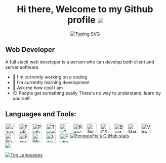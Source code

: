 <h1 align="center">Hi there, Welcome to my Github profile <img src="https://user-images.githubusercontent.com/18350557/176309783-0785949b-9127-417c-8b55-ab5a4333674e.gif"/></h1>

<p align="center">
<img src="https://readme-typing-svg.herokuapp.com?font=Fira+Code&pause=1000&color=F76F2E&center=true&vCenter=true&width=435&lines=+Welcome+to+My+Github+Profile+;Have+a+passion+for+coding;Creativity;Inspiration;For+Entertainment+Only" alt="Typing SVG" />
</p>

Web Developer
---------

A full stack web developer is a person who can develop both client and server software.

* 🔭  I'm currently working on a coding
* 🌱  I’m currently learning development
* 🤔 Ask me how cool I am
* 😏  People get something easily There's no way to understand, learn by yourself.

Languages and Tools:
---------

<p>
  <a
    href="https://developer.mozilla.org/en-US/docs/Web/JavaScript"
    target="_blank"
    rel="noreferrer"
    ><img align="left"
      src="https://raw.githubusercontent.com/danielcranney/readme-generator/main/public/icons/skills/javascript-colored.svg"
      width="30px"
      style="padding-right: 10px"
      alt="JavaScript"
  /></a>
  <a href="https://www.php.net/" target="_blank" rel="noreferrer"
    ><img align="left"
      src="https://raw.githubusercontent.com/danielcranney/readme-generator/main/public/icons/skills/php-colored.svg"
      width="30px"
      style="padding-right: 10px"
      alt="PHP"
  /></a>
  <a href="https://www.python.org/" target="_blank" rel="noreferrer"
    ><img align="left"
      src="https://raw.githubusercontent.com/danielcranney/readme-generator/main/public/icons/skills/python-colored.svg"
      width="30px"
      style="padding-right: 10px"
      alt="Python"
  /></a>
  <a href="https://www.typescriptlang.org/" target="_blank" rel="noreferrer"
    ><img align="left"
      src="https://raw.githubusercontent.com/danielcranney/readme-generator/main/public/icons/skills/typescript-colored.svg"
      width="30px"
      style="padding-right: 10px"
      alt="TypeScript"
  /></a>
  <a
    href="https://developer.mozilla.org/en-US/docs/Glossary/HTML5"
    target="_blank"
    rel="noreferrer"
    ><img align="left"
      src="https://raw.githubusercontent.com/danielcranney/readme-generator/main/public/icons/skills/html5-colored.svg"
      width="30px"
      style="padding-right: 10px"
      alt="HTML5"
  /></a>
  <a href="https://reactjs.org/" target="_blank" rel="noreferrer"
    ><img align="left"
      src="https://raw.githubusercontent.com/danielcranney/readme-generator/main/public/icons/skills/react-colored.svg"
      width="30px"
      style="padding-right: 10px"
      alt="React"
  /></a>
  <a href="https://nextjs.org/docs" target="_blank" rel="noreferrer"
    ><img align="left"
      src="https://raw.githubusercontent.com/danielcranney/readme-generator/main/public/icons/skills/nextjs-colored.svg"
      width="30px"
      style="padding-right: 10px"
      alt="NextJs"
  /></a>
  <a href="https://www.w3.org/TR/CSS/#css" target="_blank" rel="noreferrer"
    ><img align="left"
      src="https://raw.githubusercontent.com/danielcranney/readme-generator/main/public/icons/skills/css3-colored.svg"
      width="30px"
      style="padding-right: 10px"
      alt="CSS3"
  /></a>
  <a href="https://getbootstrap.com/" target="_blank" rel="noreferrer"
    ><img align="left"
      src="https://raw.githubusercontent.com/danielcranney/readme-generator/main/public/icons/skills/bootstrap-colored.svg"
      width="30px"
      style="padding-right: 10px"
      alt="Bootstrap"
  /></a>
  <a href="https://mui.com/" target="_blank" rel="noreferrer"
    ><img align="left"
      src="https://raw.githubusercontent.com/danielcranney/readme-generator/main/public/icons/skills/materialui-colored.svg"
      width="30px"
      style="padding-right: 10px"
      alt="Material UI"
  /></a>
  <a href="https://vitejs.dev/" target="_blank" rel="noreferrer"
    ><img align="left"
      src="https://raw.githubusercontent.com/danielcranney/readme-generator/main/public/icons/skills/vite-colored.svg"
      width="30px"
      style="padding-right: 10px"
      alt="Vite"
  /></a>
  <a href="https://nodejs.org/en/" target="_blank" rel="noreferrer"
    ><img align="left"
      src="https://raw.githubusercontent.com/danielcranney/readme-generator/main/public/icons/skills/nodejs-colored.svg"
      width="30px"
      style="padding-right: 10px"
      alt="NodeJS"
  /></a>
  <a href="https://expressjs.com/" target="_blank" rel="noreferrer"
    ><img align="left"
      src="https://raw.githubusercontent.com/danielcranney/readme-generator/main/public/icons/skills/express-colored.svg"
      width="30px"
      style="padding-right: 10px"
      alt="Express"
  /></a>
  <a href="https://www.mysql.com/" target="_blank" rel="noreferrer"
    ><img align="left"
      src="https://raw.githubusercontent.com/danielcranney/readme-generator/main/public/icons/skills/mysql-colored.svg"
      width="30px"
      style="padding-right: 10px"
      alt="MySQL"
  /></a>
  <a href="https://laravel.com/" target="_blank" rel="noreferrer"
    ><img align="left"
      src="https://raw.githubusercontent.com/danielcranney/readme-generator/main/public/icons/skills/laravel-colored.svg"
      width="30px"
      style="padding-right: 10px"
      alt="Laravel"
  /></a>
  <a href="https://www.figma.com/" target="_blank" rel="noreferrer"
    ><img align="left"
      src="https://raw.githubusercontent.com/danielcranney/readme-generator/main/public/icons/skills/figma-colored.svg"
      width="30px"
      alt="Figma"
  /></a>
</p>



<a href="http://www.github.com/FengutoFix"><img src="https://github-readme-stats.vercel.app/api?username=FengutoFix&show_icons=true&hide=&count_private=true&title_color=0891b2&text_color=ffffff&icon_color=0891b2&bg_color=1c1917&hide_border=true&show_icons=true" alt="FengutoFix's GitHub stats" /></a>

<a href="http://www.github.com/FengutoFix"><img src="https://github-readme-streak-stats.herokuapp.com/?user=FengutoFix&stroke=ffffff&background=1c1917&ring=0891b2&fire=0891b2&currStreakNum=ffffff&currStreakLabel=0891b2&sideNums=ffffff&sideLabels=ffffff&dates=ffffff&hide_border=true" /></a>

<a href="https://github.com/FengutoFix" align="left"><img src="https://github-readme-stats.vercel.app/api/top-langs/?username=FengutoFix&langs_count=10&title_color=0891b2&text_color=ffffff&icon_color=0891b2&bg_color=1c1917&hide_border=true&locale=en&custom_title=Top%20%Languages" alt="Top Languages" /></a>

